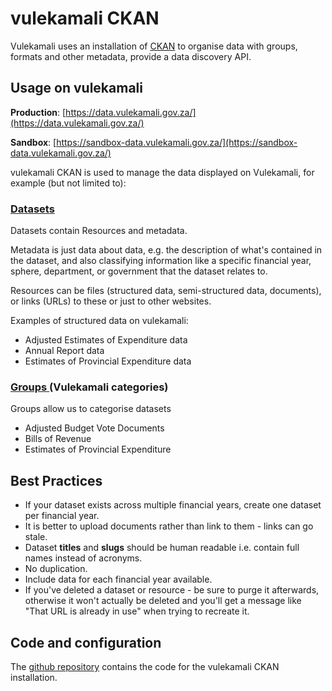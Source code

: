 # vulekamali CKAN

Vulekamali uses an installation of [CKAN](https://ckan.org/) to organise data with groups, formats and other metadata, provide a data discovery API.

## Usage on vulekamali

**Production**: [https://data.vulekamali.gov.za/](https://data.vulekamali.gov.za/)

**Sandbox**: [https://sandbox-data.vulekamali.gov.za/](https://sandbox-data.vulekamali.gov.za/)

vulekamali CKAN is used to manage the data displayed on Vulekamali, for example \(but not limited to\):

### [Datasets](https://data.vulekamali.gov.za/dataset)

Datasets contain Resources and metadata.

Metadata is just data about data, e.g. the description of what's contained in the dataset, and also classifying information like a specific financial year, sphere, department, or government that the dataset relates to.

Resources can be files \(structured data, semi-structured data, documents\), or links \(URLs\) to these or just to other websites.

Examples of structured data on vulekamali:

* Adjusted Estimates of Expenditure data
* Annual Report data
* Estimates of Provincial Expenditure data

### [Groups ](https://data.vulekamali.gov.za/group)\(Vulekamali categories\)

Groups allow us to categorise datasets

* Adjusted Budget Vote Documents
* Bills of Revenue
* Estimates of Provincial Expenditure

## Best Practices

* If your dataset exists across multiple financial years, create one dataset per financial year.
* It is better to upload documents rather than link to them - links can go stale.
* Dataset **titles** and **slugs** should be human readable i.e. contain full names instead of acronyms.
* No duplication.
* Include data for each financial year available.
* If you've deleted a dataset or resource - be sure to purge it afterwards, otherwise it won't actually be deleted and you'll get a message like "That URL is already in use" when trying to recreate it.

## Code and configuration

The [github repository](https://github.com/vulekamali/treasury-ckan) contains the code for the vulekamali CKAN installation.

